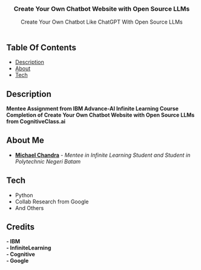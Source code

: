 <br/>
<p align="center">
  <h3 align="center">Create Your Own Chatbot Website with Open Source LLMs</h3>

  <p align="center">
    Create Your Own Chatbot Like ChatGPT With Open Source LLMs
    <br/>
    <br/>
  </p>
</p>



## Table Of Contents

* [Description](#description)
* [About](#about-me)
* [Tech](#tech)

## Description
**Mentee Assignment from IBM Advance-AI Infinite Learning Course Completion of Create Your Own Chatbot Website with Open Source LLMs from CognitiveClass.ai**

## About Me

* [**Michael Chandra**](https://github.com/michaelchndra/) - *Mentee in Infinite Learning Student and Student in Polytechnic Negeri Batam*

## Tech

- Python
- Collab Research from Google
- And Others

## Credits

**- IBM**<br/>**- InfiniteLearning**<br/>**- Cognitive**<br/>**- Google**
